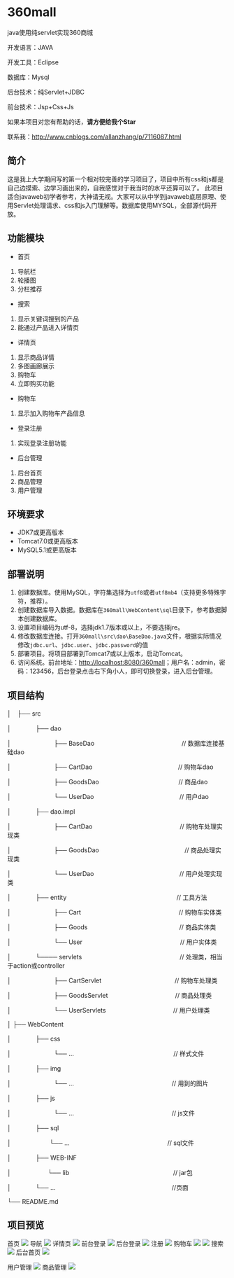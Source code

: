 # 360mall
java使用纯servlet实现360商城

开发语言：JAVA

开发工具：Eclipse

数据库：Mysql

后台技术：纯Servlet+JDBC

前台技术：Jsp+Css+Js

如果本项目对您有帮助的话，**请方便给我个Star**

联系我：http://www.cnblogs.com/allanzhang/p/7116087.html

## 简介
这是我上大学期间写的第一个相对较完善的学习项目了，项目中所有css和js都是自己边摸索、边学习画出来的，自我感觉对于我当时的水平还算可以了。
此项目适合javaweb初学者参考，大神请无视。大家可以从中学到javaweb底层原理、使用Servlet处理请求、css和js入门理解等。数据库使用MYSQL，全部源代码开放。

## 功能模块
- 首页
1. 导航栏
2. 轮播图
3. 分栏推荐

- 搜索
1. 显示关键词搜到的产品
2. 能通过产品进入详情页

- 详情页
1. 显示商品详情
2. 多图画廊展示
3. 购物车
4. 立即购买功能

- 购物车
1. 显示加入购物车产品信息

- 登录注册
1. 实现登录注册功能

- 后台管理
1. 后台首页
2. 商品管理
3. 用户管理

## 环境要求

- JDK7或更高版本
- Tomcat7.0或更高版本
- MySQL5.1或更高版本

## 部署说明

1. 创建数据库。使用MySQL，字符集选择为`utf8`或者`utf8mb4`（支持更多特殊字符，推荐）。
2. 创建数据库导入数据。数据库在`360mall\WebContent\sql`目录下，参考数据脚本创建数据库。
3. 设置项目编码为utf-8，选择jdk1.7版本或以上，不要选择jre。
4. 修改数据库连接。打开`360mall\src\dao\BaseDao.java`文件，根据实际情况修改`jdbc.url`、`jdbc.user`、`jdbc.password`的值
5. 部署项目。将项目部署到Tomcat7或以上版本，启动Tomcat。
6. 访问系统。前台地址：[http://localhost:8080/360mall](http://localhost:8080/360mall)；用户名：admin，密码：123456，后台登录点击右下角小人，即可切换登录，进入后台管理。

## 项目结构
│　├── src

│　　　　├── dao

│　　　　　　　├── BaseDao　　　　　　　　　　　　　　 // 数据库连接基础dao

│　　　　　　　├── CartDao　　　　　　　　　　　　　　// 购物车dao

│　　　　　　　├── GoodsDao　　　　　　　　　　　　　// 商品dao
 
│　　　　　　　└── UserDao　　　　　　　　　　　　　　// 用户dao

│　　　　├── dao.impl    

│　　　　　　　├── CartDao 　　　　　　　　　　　　　　// 购物车处理实现类

│　　　　　　　├── GoodsDao　　　　　　　　　　　　　　// 商品处理实现类

│　　　　　　　└── UserDao　　　　　　　　　　　　　　// 用户处理实现类

│　　　　├── entity　　　　　　　　　　　　　　　　　　// 工具方法

│　　　　　　　├── Cart　　　　　　　　　　　　　　　　// 购物车实体类

│　　　　　　　├── Goods　　　　　　　　　　　　　　　// 商品实体类

│　　　　　　　└── User　　　　　　　　　　　　　　　　// 用户实体类

│　　　　└──── servlets　　　　　　　　　　　　　　　　// 处理类，相当于action或controller

│　　　　　　　├── CartServlet　　　　　　　　　　　　// 购物车处理类

│　　　　　　　├── GoodsServlet　　　　　　　　　　　// 商品处理类

│　　　　　　　└── UserServlets　　　　　　　　　　　// 用户处理类

│
├── WebContent

│　　　　├── css

│　　　　　　　└── ... 　　　　　　　　　　　　　　　　// 样式文件
           
│　　　　├── img

│　　　　　　　└── ...　　　　　　　　　　　　　　　　// 用到的图片

│　　　　├── js

│　　　　　　　└── ...　　　　　　　　　　　　　　　　// js文件

│　　　　├── sql				

│ 　　　　　　└── ...　　　　　　　　　　　　　　　　// sql文件

│　　　　├── WEB-INF  　 

│　　　　　　└── lib　　　　　　　　　　　　　　　　　// jar包

│　　　　└── ...　　　　　　　　　　　　　　　　　　　//页面

└── README.md

## 项目预览
首页
![](https://github.com/allanzhuo/study/blob/master/img/%E9%A6%96%E9%A1%B5.png?raw=true)
导航
![](https://github.com/allanzhuo/study/blob/master/img/%E5%AF%BC%E8%88%AA.png?raw=true)
详情页
![](https://github.com/allanzhuo/study/blob/master/img/%E8%AF%A6%E6%83%85%E9%A1%B5.png?raw=true)
前台登录
![](https://github.com/allanzhuo/study/blob/master/img/%E7%99%BB%E5%BD%951.png?raw=true)
后台登录
![](https://github.com/allanzhuo/study/blob/master/img/%E7%99%BB%E5%BD%952.png?raw=true)
注册
![](https://github.com/allanzhuo/study/blob/master/img/%E6%B3%A8%E5%86%8C.png?raw=true)
购物车
![](https://github.com/allanzhuo/study/blob/master/img/%E8%B4%AD%E7%89%A9%E8%BD%A61.png?raw=true)
![](https://github.com/allanzhuo/study/blob/master/img/%E8%B4%AD%E7%89%A9%E8%BD%A62.png?raw=true)
搜索
![](https://github.com/allanzhuo/study/blob/master/img/%E6%90%9C%E7%B4%A2.png?raw=true)
后台首页
![](https://github.com/allanzhuo/study/blob/master/img/%E5%90%8E%E5%8F%B01.png?raw=true)

用户管理
![](https://github.com/allanzhuo/study/blob/master/img/%E5%90%8E%E5%8F%B02.png?raw=true)
商品管理
![](https://github.com/allanzhuo/study/blob/master/img/%E5%90%8E%E5%8F%B03.png?raw=true)
